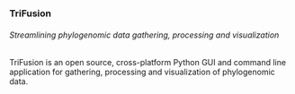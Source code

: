### TriFusion
###### Streamlining phylogenomic data gathering, processing and visualization

TriFusion is an open source, cross-platform Python GUI and command line application for gathering, processing and visualization of phylogenomic data.  
